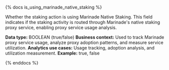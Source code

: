 {% docs is_using_marinade_native_staking %}

Whether the staking action is using Marinade Native Staking. This field indicates if the staking activity is routed through Marinade's native staking proxy service, enabling proxy service usage analysis.

**Data type:** BOOLEAN (true/false)
**Business context:** Used to track Marinade proxy service usage, analyze proxy adoption patterns, and measure service utilization.
**Analytics use cases:** Usage tracking, adoption analysis, and utilization measurement.
**Example:** true, false

{% enddocs %} 